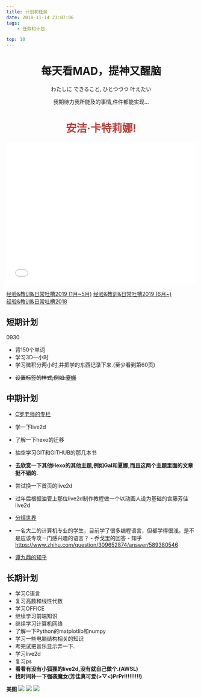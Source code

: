 ```yaml
---
title: 计划和任务
date: 2018-11-14 23:07:06
tags:
	- 任务和计划

top: 10
---
```


<h1 align="center">每天看MAD，提神又醒脑</h1>
<p align="center">わたしに できること, ひとつづつ 叶えたい</p>
<p align="center">我期待力我所能及的事情,件件都能实现...</p>

<h1 style="color:#BA413D" align="center">安洁·卡特莉娜!</h1>
<div style="position: relative; width: 100%; height: 0; padding-bottom: 75%;"><iframe src="//player.bilibili.com/player.html?aid=67660165&cid=117294607&page=1" scrolling="no" border="0" frameborder="no" framespacing="0" allowfullscreen="true" style="position: absolute; width: 100%; height: 100%; left: 0; top: 0;"> </iframe></div>


[经验&教训&日常吐槽2019 (1月~5月)](http://lainundalice.com/2019/01/09/%E7%BB%8F%E9%AA%8C%E4%B8%8E%E6%95%99%E8%AE%AD2019/)
[经验&教训&日常吐槽2019 (6月~) ](http://lainundalice.com/2019/06/03/经验与教训2019（6月~）/)  
[经验&教训&日常吐槽2018](http://lainundalice.com/2018/11/22/%E7%BB%8F%E9%AA%8C%E4%B8%8E%E6%95%99%E8%AE%AD2018/)

## 短期计划

0930
* 背150个单词
* 学习3D一小时
* 学习微积分两小时,并把学的东西记录下来.(至少看到第60页)

<!-- more -->

* ~~设置标签的样式,例如:[夏娜](https://blog.shanamaid.top/tags/)~~

## 中期计划
* [C罗老师的专栏](https://zhuanlan.zhihu.com/CRomputer)
* 学一下live2d

* 了解一下hexo的迁移
* 抽空学习GIT和GITHUB的那几本书
* **去欣赏一下其他Hexo的其他主题,例如Gal和夏娜,而且这两个主题里面的文章挺不错的.**
* 尝试换一下首页的live2d
* 过年后根据油管上那位live2d制作教程做一个以动画人设为基础的宫藤芳佳live2d
* [分镜世界](https://www.storyboardworld.com)
* 一名大二的计算机专业的学生，目前学了很多编程语言，但都学得很浅。是不是应该专攻一门感兴趣的语言？ - 乔戈里的回答 - 知乎
https://www.zhihu.com/question/309652874/answer/589380546
* [谭九鼎的知乎](https://www.zhihu.com/people/tan-jiu-ding/activities)



## 长期计划

* 学习C语言
* 复习高数和线性代数
* 学习OFFICE
* 继续学习前端知识
* 继续学习计算机网络
* 了解一下Python的matplotlib和numpy
* 学习一些电脑结构相关的知识
* 考完试把音乐显示弄一下.
* 学习live2d
* 复习ps
* **看看有没有小狐狸的live2d,没有就自己做个.(AWSL)**
* **找时间补一下强袭魔女(芳佳真可爱(>▽<)PrPr!!!!!!!!!)**


**美图**
![](http://lainundalice.oss-cn-beijing.aliyuncs.com/19-1-13/18748444.jpg)
![](https://desk-fd.zol-img.com.cn/t_s960x600c5/g5/M00/02/04/ChMkJlbKyBaILrb8AAi8uO6dmhoAALH9ADZkZQACLzQ969.jpg)
![](https://images6.alphacoders.com/558/thumb-1920-558010.jpg)
